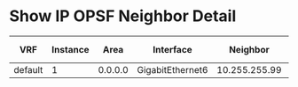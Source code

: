 
# Show IP OPSF Neighbor Detail
| VRF | Instance | Area | Interface | Neighbor | Neighbor Address | Neighbor Router ID | Index | Priority | State | Dead Time | Total Retransmissions | Uptime |
| --- | -------- | ---- | --------- | -------- | ---------------- | ------------------ | ----- | -------- | ----- | --------- | --------------------- | ------ |
| default | 1 | 0.0.0.0 | GigabitEthernet6 | 10.255.255.99 | 10.16.99.99 | 10.255.255.99 | 1/1/1 | 1 | full | 00:00:38 | 1 | 04:01:27 |